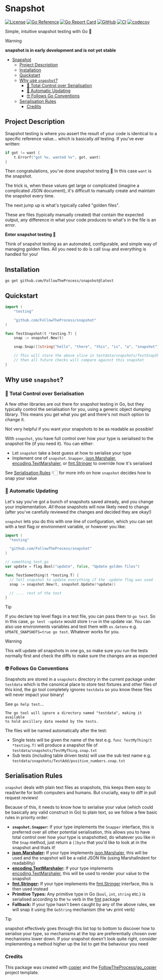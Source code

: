 # Snapshot

[![License](https://img.shields.io/github/license/FollowTheProcess/snapshot)](https://github.com/FollowTheProcess/snapshot)
[![Go Reference](https://pkg.go.dev/badge/github.com/FollowTheProcess/snapshot.svg)](https://pkg.go.dev/github.com/FollowTheProcess/snapshot)
[![Go Report Card](https://goreportcard.com/badge/github.com/FollowTheProcess/snapshot)](https://goreportcard.com/report/github.com/FollowTheProcess/snapshot)
[![GitHub](https://img.shields.io/github/v/release/FollowTheProcess/snapshot?logo=github&sort=semver)](https://github.com/FollowTheProcess/snapshot)
[![CI](https://github.com/FollowTheProcess/snapshot/workflows/CI/badge.svg)](https://github.com/FollowTheProcess/snapshot/actions?query=workflow%3ACI)
[![codecov](https://codecov.io/gh/FollowTheProcess/snapshot/branch/main/graph/badge.svg)](https://codecov.io/gh/FollowTheProcess/snapshot)

Simple, intuitive snapshot testing with Go 📸

> [!WARNING]
> **snapshot is in early development and is not yet stable**

- [Snapshot](#snapshot)
  - [Project Description](#project-description)
  - [Installation](#installation)
  - [Quickstart](#quickstart)
  - [Why use `snapshot`?](#why-use-snapshot)
    - [📝 Total Control over Serialisation](#-total-control-over-serialisation)
    - [🔄 Automatic Updating](#-automatic-updating)
    - [🤓 Follows Go Conventions](#-follows-go-conventions)
  - [Serialisation Rules](#serialisation-rules)
    - [Credits](#credits)

## Project Description

Snapshot testing is where you assert the result of your code is identical to a specific reference value... which is basically *all* testing. If you've ever written:

```go
if got != want {
    t.Errorf("got %v, wanted %v", got, want)
}
```

Then congratulations, you've done snapshot testing 🎉 In this case `want` is the snapshot.

The trick is, when these values get large or complicated (imagine a complicated JSON document), it's difficult to manually create and maintain the snapshot every time.

The next jump up is what's typically called "golden files".

These are files (typically manually created) that contain the expected output, any difference in what your code produces to what's in the file is an error.

**Enter snapshot testing 📸**

Think of snapshot testing as an automated, configurable, and simple way of managing golden files. All you need to do is call `Snap` and everything is handled for you!

## Installation

```shell
go get github.com/FollowTheProcess/snapshot@latest
```

## Quickstart

```go
import (
    "testing"

    "github.com/FollowTheProcess/snapshot"
)

func TestSnapshot(t *testing.T) {
    snap := snapshot.New(t)

    snap.Snap([]string{"hello", "there", "this", "is", "a", "snapshot"})

    // This will store the above slice in testdata/snapshots/TestSnapShot.snap.txt
    // then all future checks will compare against this snapshot
}
```

## Why use `snapshot`?

### 📝 Total Control over Serialisation

A few other libraries are out there for snapshot testing in Go, but they typically control the serialisation for you, using a generic object dumping library. This means you get what you get and there's not much option to change it.

Not very helpful if you want your snapshots to be as readable as possible!

With `snapshot`, you have full control over how your type is serialised to the snapshot file (if you need it). You can either:

- Let `snapshot` take a best guess at how to serialise your type
- Implement one of `snapshot.Snapper`, [json.Marshaler], [encoding.TextMarshaler], or [fmt.Stringer] to override how it's serialised

See [Serialisation Rules](#serialisation-rules) 👇🏻 for more info on how `snapshot` decides how to snap your value

### 🔄 Automatic Updating

Let's say you've got a bunch of snapshots saved already, and you change your implementation. *All* those snapshots will now likely need to change (after you've carefully reviewed the changes and decided they are okay!)

`snapshot` lets you do this with one line of configuration, which you can set with a test flag or environment variable, or however you like:

```go
import (
  "testing"

  "github.com/FollowTheProcess/snapshot"
)

// something_test.go
var update = flag.Bool("update", false, "Update golden files")

func TestSomething(t *testing.T) {
  // Tell snapshot to update everything if the -update flag was used
  snap := snapshot.New(t, snapshot.Update(*update))

  // .... rest of the test
}
```

> [!TIP]
> If you declare top level flags in a test file, you can pass them to `go test`. So in this case, `go test -update` would store `true` in the update var. You can also use environments variables and test them with `os.Getenv` e.g. `UPDATE_SNAPSHOTS=true go test`. Whatever works for you.

> [!WARNING]
> This will update *all* snapshots in one go, so make sure you run the tests normally first and check the diffs to make sure the changes are as expected

### 🤓 Follows Go Conventions

Snapshots are stored in a `snapshots` directory in the current package under `testdata` which is the canonical place to store test fixtures and other files of this kind, the go tool completely ignores `testdata` so you know these files will never impact your binary!

See `go help test`...

```plaintext
The go tool will ignore a directory named "testdata", making it available
to hold ancillary data needed by the tests.
```

The files will be named automatically after the test:

- Single tests will be given the name of the test e.g. `func TestMyThing(t *testing.T)` will produce a snapshot file of `testdata/snapshots/TestMyThing.snap.txt`
- Sub tests (including table driven tests) will use the sub test name e.g. `testdata/snapshots/TestAdd/positive_numbers.snap.txt`

## Serialisation Rules

`snapshot` deals with plain text files as snapshots, this keeps them easy to read/write for both computers and humans. But crucially, easy to diff in pull request reviews!

Because of this, it needs to know how to serialise your value (which could be basically any valid construct in Go) to plain text, so we follow a few basic rules in priority order:

- **`snapshot.Snapper`:** If your type implements the `Snapper` interface, this is preferred over all other potential serialisation, this allows you to have total control over how your type is snapshotted, do whatever you like in the `Snap` method, just return a `[]byte` that you'd like to look at in the snapshot and thats it!
- **[json.Marshaler]:** If your type implements [json.Marshaler], this will be used and the snapshot will be a valid JSON file (using MarshalIndent for readability)
- **[encoding.TextMarshaler]:** If your type implements [encoding.TextMarshaler], this will be used to render your value to the snapshot
- **[fmt.Stringer]:** If your type implements the [fmt.Stringer] interface, this is then used instead
- **Primitive Types:** Any primitive type in Go (`bool`, `int`, `string` etc.) is serialised according to the `%v` verb in the [fmt] package
- **Fallback:** If your type hasn't been caught by any of the above rules, we will snap it using the `GoString` mechanism (the `%#v` print verb)

> [!TIP]
> snapshot effectively goes through this list top to bottom to discover how to serialise your type, so mechanisms at the top are preferentially chosen over mechanisms lower down. If your snapshot doesn't look quite right, consider implementing a method higher up the list to get the behaviour you need

### Credits

This package was created with [copier] and the [FollowTheProcess/go_copier] project template.

[copier]: https://copier.readthedocs.io/en/stable/
[FollowTheProcess/go_copier]: https://github.com/FollowTheProcess/go_copier
[fmt]: https://pkg.go.dev/fmt
[json.Marshaler]: https://pkg.go.dev/encoding/json#Marshaler
[encoding.TextMarshaler]: https://pkg.go.dev/encoding#TextMarshaler
[fmt.Stringer]: https://pkg.go.dev/fmt#Stringer
